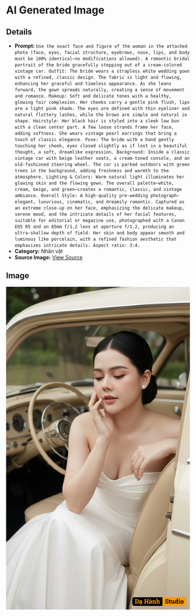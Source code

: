 # AI Generated Image

## Details
- **Prompt:** `Use the exact face and figure of the woman in the attached photo (face, eyes, facial structure, eyebrows, nose, lips, and body must be 100% identical—no modifications allowed). A romantic bridal portrait of the bride gracefully stepping out of a cream-colored vintage car. Outfit: The bride wears a strapless white wedding gown with a refined, classic design. The fabric is light and flowing, enhancing her graceful and timeless appearance. As she leans forward, the gown spreads naturally, creating a sense of movement and romance. Makeup: Soft and delicate tones with a healthy, glowing fair complexion. Her cheeks carry a gentle pink flush, lips are a light pink shade. The eyes are defined with thin eyeliner and natural fluttery lashes, while the brows are simple and natural in shape. Hairstyle: Her black hair is styled into a sleek low bun with a clean center part. A few loose strands frame her face, adding softness. She wears vintage pearl earrings that bring a touch of classic elegance. Pose: The bride with a hand gently touching her cheek, eyes closed slightly as if lost in a beautiful thought, a soft, dreamlike expression. Background: Inside a classic vintage car with beige leather seats, a cream-toned console, and an old-fashioned steering wheel. The car is parked outdoors with green trees in the background, adding freshness and warmth to the atmosphere. Lighting & Colors: Warm natural light illuminates her glowing skin and the flowing gown. The overall palette—white, cream, beige, and green—creates a romantic, classic, and vintage ambiance. Overall Style: A high-quality pre-wedding photograph—elegant, luxurious, cinematic, and dreamily romantic. Captured as an extreme close-up on her face, emphasizing the delicate makeup, serene mood, and the intricate details of her facial features, suitable for editorial or magazine use, photographed with a Canon EOS R5 and an 85mm f/1.2 lens at aperture f/1.2, producing an ultra-shallow depth of field. Her skin and body appear smooth and luminous like porcelain, with a refined fashion aesthetic that emphasizes intricate details. Aspect ratio: 3:4.`
- **Category:** Nhân vật
- **Source Image:** [View Source](https://raw.githubusercontent.com/lenzcomvth/ImageLibrary/main/Female.png)

## Image
![AI Generated Image](./image-2025-10-03T11-55-25-973Z.png)
